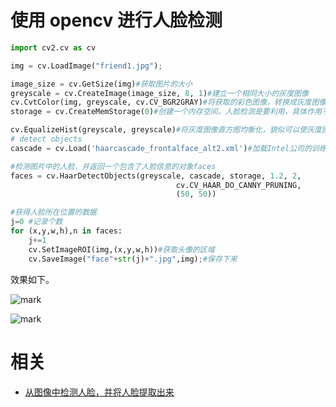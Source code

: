 
# 使用 opencv 进行人脸检测


```py
import cv2.cv as cv

img = cv.LoadImage("friend1.jpg");

image_size = cv.GetSize(img)#获取图片的大小
greyscale = cv.CreateImage(image_size, 8, 1)#建立一个相同大小的灰度图像
cv.CvtColor(img, greyscale, cv.CV_BGR2GRAY)#将获取的彩色图像，转换成灰度图像
storage = cv.CreateMemStorage(0)#创建一个内存空间，人脸检测是要利用，具体作用不清楚

cv.EqualizeHist(greyscale, greyscale)#将灰度图像直方图均衡化，貌似可以使灰度图像信息量减少，加快检测速度
# detect objects
cascade = cv.Load('haarcascade_frontalface_alt2.xml')#加载Intel公司的训练库

#检测图片中的人脸，并返回一个包含了人脸信息的对象faces
faces = cv.HaarDetectObjects(greyscale, cascade, storage, 1.2, 2,
                                     cv.CV_HAAR_DO_CANNY_PRUNING,
                                     (50, 50))

#获得人脸所在位置的数据
j=0 #记录个数
for (x,y,w,h),n in faces:
    j+=1
    cv.SetImageROI(img,(x,y,w,h))#获取头像的区域
    cv.SaveImage("face"+str(j)+".jpg",img);#保存下来
```


效果如下。


![mark](http://images.iterate.site/blog/image/20191011/FACpKiHsGFPL.png?imageslim)


![mark](http://images.iterate.site/blog/image/20191011/pMWyRIuTOV5J.png?imageslim)




# 相关

- [从图像中检测人脸，并将人脸提取出来](https://blog.csdn.net/jkhere/article/details/8629627)
